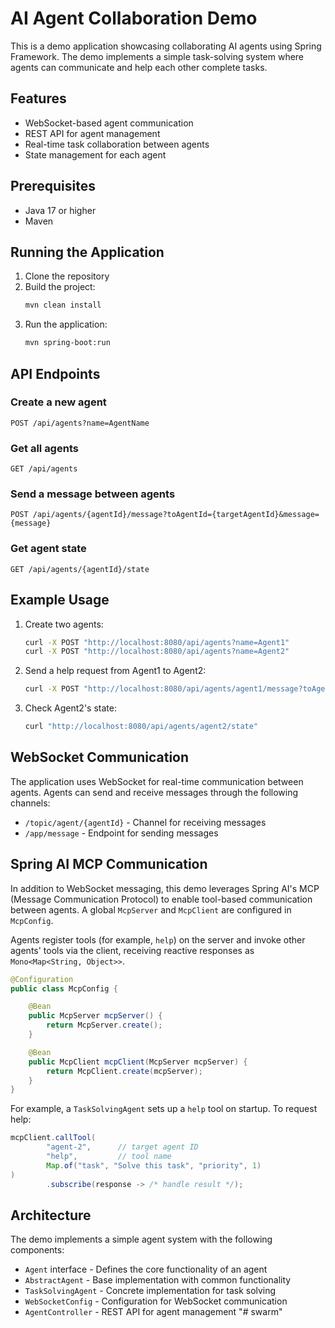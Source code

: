 # AI Agent Collaboration Demo

This is a demo application showcasing collaborating AI agents using Spring Framework. The demo implements a simple task-solving system where agents can communicate and help each other complete tasks.

## Features

- WebSocket-based agent communication
- REST API for agent management
- Real-time task collaboration between agents
- State management for each agent

## Prerequisites

- Java 17 or higher
- Maven

## Running the Application

1. Clone the repository
2. Build the project:
   ```bash
   mvn clean install
   ```
3. Run the application:
   ```bash
   mvn spring-boot:run
   ```

## API Endpoints

### Create a new agent
```http
POST /api/agents?name=AgentName
```

### Get all agents
```http
GET /api/agents
```

### Send a message between agents
```http
POST /api/agents/{agentId}/message?toAgentId={targetAgentId}&message={message}
```

### Get agent state
```http
GET /api/agents/{agentId}/state
```

## Example Usage

1. Create two agents:
   ```bash
   curl -X POST "http://localhost:8080/api/agents?name=Agent1"
   curl -X POST "http://localhost:8080/api/agents?name=Agent2"
   ```

2. Send a help request from Agent1 to Agent2:
   ```bash
   curl -X POST "http://localhost:8080/api/agents/agent1/message?toAgentId=agent2&message=REQUEST_HELP: Solve this task"
   ```

3. Check Agent2's state:
   ```bash
   curl "http://localhost:8080/api/agents/agent2/state"
   ```

## WebSocket Communication

The application uses WebSocket for real-time communication between agents. Agents can send and receive messages through the following channels:

- `/topic/agent/{agentId}` - Channel for receiving messages
- `/app/message` - Endpoint for sending messages

## Spring AI MCP Communication

In addition to WebSocket messaging, this demo leverages Spring AI's MCP (Message Communication Protocol) to enable tool-based communication between agents. A global `McpServer` and `McpClient` are configured in `McpConfig`.

Agents register tools (for example, `help`) on the server and invoke other agents' tools via the client, receiving reactive responses as `Mono<Map<String, Object>>`.

```java
@Configuration
public class McpConfig {

    @Bean
    public McpServer mcpServer() {
        return McpServer.create();
    }

    @Bean
    public McpClient mcpClient(McpServer mcpServer) {
        return McpClient.create(mcpServer);
    }
}
```

For example, a `TaskSolvingAgent` sets up a `help` tool on startup. To request help:

```java
mcpClient.callTool(
        "agent-2",      // target agent ID
        "help",         // tool name
        Map.of("task", "Solve this task", "priority", 1)
)
        .subscribe(response -> /* handle result */);
```

## Architecture

The demo implements a simple agent system with the following components:

- `Agent` interface - Defines the core functionality of an agent
- `AbstractAgent` - Base implementation with common functionality
- `TaskSolvingAgent` - Concrete implementation for task solving
- `WebSocketConfig` - Configuration for WebSocket communication
- `AgentController` - REST API for agent management "# swarm" 
